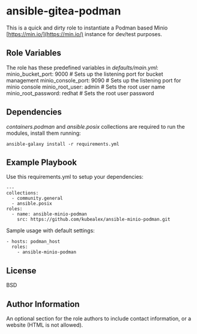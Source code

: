 ansible-gitea-podman
=========

This is a quick and dirty role to instantiate a Podman based Minio [https://min.io/](https://min.io/) instance for dev/test purposes.

Role Variables
--------------
The role has these predefined variables in *defaults/main.yml*:
    minio_bucket_port: 9000 # Sets up the listening port for bucket management
    minio_console_port: 9090 # Sets up the listening port for minio console
    minio_root_user: admin # Sets the root user name
    minio_root_password: redhat # Sets the root user password

Dependencies
------------

*containers.podman* and *ansible.posix* collections are required to run the modules, install them running:

    ansible-galaxy install -r requirements.yml

Example Playbook
----------------

Use this requirements.yml to setup your dependencies:

    ---
    collections:
      - community.general
      - ansible.posix
    roles:
      - name: ansible-minio-podman
        src: https://github.com/kubealex/ansible-minio-podman.git

Sample usage with default settings:

    - hosts: podman_host
      roles:
        - ansible-minio-podman

License
-------

BSD

Author Information
------------------

An optional section for the role authors to include contact information, or a website (HTML is not allowed).
